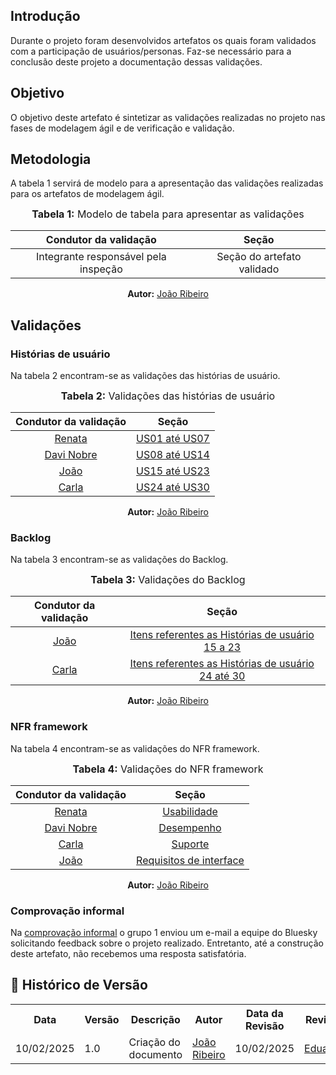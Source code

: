 ## Introdução

Durante o projeto foram desenvolvidos artefatos os quais foram validados com a participação de usuários/personas. Faz-se necessário para a conclusão deste projeto a documentação dessas validações.

## Objetivo

O objetivo deste artefato é sintetizar as validações realizadas no projeto nas fases de modelagem ágil e de verificação e validação.

## Metodologia

A tabela 1 servirá de modelo para a apresentação das validações realizadas para os artefatos de modelagem ágil.

<center>
<font size="3"><b>Tabela 1:</b> Modelo de tabela para apresentar as validações </font>

|         Condutor da validação             |             Seção            |
|:-----------------------------------------:|:----------------------------:|
|   Integrante responsável pela inspeção    | Seção do artefato validado   |

<p align="center"><b>Autor:</b> <a href="https://github.com/Joa0V">João Ribeiro</a></p> 
</center>

## Validações

### Histórias de usuário

Na tabela 2 encontram-se as validações das histórias de usuário.

<center>
<font size="3"><b>Tabela 2:</b> Validações das histórias de usuário</font>

|         Condutor da validação             |             Seção            |
|:-----------------------------------------:|:----------------------------:|
|   [Renata](https://github.com/Renatinha28)    | [US01 até US07](../Modelagem/Agil/historia.md/#1_a_7)   |
| [Davi Nobre](https://github.com/Jagaima) | [US08 até US14](../Modelagem/Agil/historia.md/#8_a_14) |
|     [João](https://github.com/Joa0V)     | [US15 até US23](../Modelagem/Agil/historia.md/#15_a_23) |
|   [Carla](https://github.com/ccarlaa)    | [US24 até US30](../Modelagem/Agil/historia.md/#24_a_30) |

<p align="center"><b>Autor:</b> <a href="https://github.com/Joa0V">João Ribeiro</a></p> 
</center>

### Backlog

Na tabela 3 encontram-se as validações do Backlog.

<center>
<font size="3"><b>Tabela 3:</b> Validações do Backlog</font>

|         Condutor da validação             |             Seção            |
|:-----------------------------------------:|:----------------------------:|
|     [João](https://github.com/Joa0V)     | [Itens referentes as Histórias de usuário 15 a 23](../Modelagem/Agil/Backlog.md/#15_a_23) |
|   [Carla](https://github.com/ccarlaa)    | [Itens referentes as Histórias de usuário 24 até 30](../Modelagem/Agil/Backlog.md/#13_a_19) |

<p align="center"><b>Autor:</b> <a href="https://github.com/Joa0V">João Ribeiro</a></p> 
</center>

### NFR framework

Na tabela 4 encontram-se as validações do NFR framework.

<center>
<font size="3"><b>Tabela 4:</b> Validações do NFR framework</font>

|         Condutor da validação             |             Seção            |
|:-----------------------------------------:|:----------------------------:|
|   [Renata](https://github.com/Renatinha28)    | [Usabilidade](../Modelagem/Agil/NFRs.md/#1)   |
| [Davi Nobre](https://github.com/Jagaima) | [Desempenho](../Modelagem/Agil/NFRs.md/#2) |
|   [Carla](https://github.com/ccarlaa)    | [Suporte](../Modelagem/Agil/NFRs.md/#3) |
|     [João](https://github.com/Joa0V)     | [Requisitos de interface](../Modelagem/Agil/NFRs.md/#4) |

<p align="center"><b>Autor:</b> <a href="https://github.com/Joa0V">João Ribeiro</a></p> 
</center>

### Comprovação informal

Na [comprovação informal](../Verificacao/validacao/comprovacao.md) o grupo 1 enviou um e-mail a equipe do Bluesky solicitando feedback sobre o projeto realizado. Entretanto, até a construção deste artefato, não recebemos uma resposta satisfatória.

## :round_pushpin: Histórico de Versão 

<div align="center">
    <table>
        <tr>
            <th>Data</th>
            <th>Versão</th>
            <th>Descrição</th>
            <th>Autor</th>
            <th>Data da Revisão</th>
            <th>Revisor</th>
        </tr>
        <tr>
            <td>10/02/2025</td>
            <td>1.0</td>
            <td>Criação do documento</td>
            <td><a href="https://github.com/Joa0V">João Ribeiro</a></td>
            <td>10/02/2025</td>
            <td><a href="https://github.com/erteduarda">Eduarda</a></td>
        </tr>
    </table>
</div>